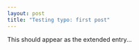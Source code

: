 ```yaml
---
layout: post
title: "Testing typo: first post"
---
```


This should appear as the extended entry...
